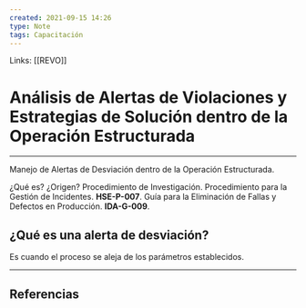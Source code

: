 ```yaml
---
created: 2021-09-15 14:26
type: Note
tags: Capacitación
---
```


Links: [[REVO]]

# Análisis de Alertas de Violaciones y Estrategias de Solución dentro de la Operación Estructurada
---

Manejo de Alertas de Desviación dentro de la Operación Estructurada.

¿Qué es?
¿Origen?
Procedimiento de Investigación.
Procedimiento para la Gestión de Incidentes. **HSE-P-007**.
Guía para la Eliminación de Fallas y Defectos en Producción. **IDA-G-009**.

## ¿Qué es una alerta de desviación?

Es cuando el proceso se aleja de los parámetros establecidos.

---

## Referencias